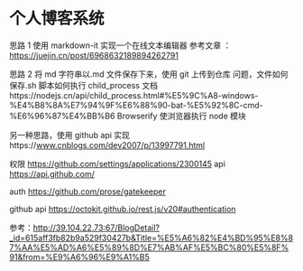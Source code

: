 # 个人博客系统

思路 1 使用 markdown-it 实现一个在线文本编辑器 参考文章 ：https://juejin.cn/post/6968632189894262791

思路 2 将 md 字符串以.md 文件保存下来，使用 git 上传到仓库
问题，文件如何保存.sh 脚本如何执行 child_process 文档https://nodejs.cn/api/child_process.html#%E5%9C%A8-windows-%E4%B8%8A%E7%94%9F%E6%88%90-bat-%E5%92%8C-cmd-%E6%96%87%E4%BB%B6
Browserify 使浏览器执行 node 模块

另一种思路，使用 github api 实现https://www.cnblogs.com/dev2007/p/13997791.html

权限 https://github.com/settings/applications/2300145
api https://api.github.com/

auth https://github.com/prose/gatekeeper

github api https://octokit.github.io/rest.js/v20#authentication

参考：http://39.104.22.73:67/BlogDetail?_id=615aff3fb82b9a529f30427b&Title=%E5%A6%82%E4%BD%95%E8%87%AA%E5%AD%A6%E5%89%8D%E7%AB%AF%E5%BC%80%E5%8F%91&from=%E9%A6%96%E9%A1%B5
